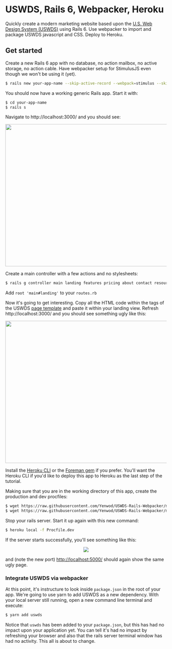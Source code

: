 # USWDS, Rails 6, Webpacker, Heroku

Quickly create a modern marketing website based upon the [U.S. Web Design System (USWDS)](https://designsystem.digital.gov/) using
Rails 6. Use webpacker to import and package USWDS javascript and CSS.  Deploy to Heroku.

## Get started

Create a new Rails 6 app with no database, no action mailbox, no active storage, no action cable. Have webpacker setup for StimulusJS even though we won't be using it (yet).
```bash
$ rails new your-app-name --skip-active-record --webpack=stimulus --skip-action-mailbox --skip-active-storage --skip-action-cable
```
You should now have a working generic Rails app.  Start it with:
```bash
$ cd your-app-name
$ rails s
```
Navigate to http://localhost:3000/ and you should see:

<p align="center">
  <kbd><img width="520" height="444" src="https://vaxcalc.s3.amazonaws.com/images/uswds/1.png"></kbd>
</p>

Create a main controller with a few actions and no stylesheets:
```bash
$ rails g controller main landing features pricing about contact resources --no-stylesheets
```

Add ```root 'main#landing'``` to your ```routes.rb``` 

Now it's going to get interesting.  Copy all the HTML code within the <body></body> tags of the USWDS [page template](https://federalist-3b6ba08e-0df4-44c9-ac73-6fc193b0e19c.app.cloud.gov/preview/uswds/uswds/release-2.7.0/components/preview/layout--landing.html) and paste it within your landing view.  Refresh http://localhost:3000/ and you should see something ugly like this:

<p align="center">
  <kbd><img width="520" height="444" src="https://vaxcalc.s3.amazonaws.com/images/uswds/2.png"></kbd>
</p>

Install the [Heroku CLI](https://devcenter.heroku.com/articles/heroku-cli#download-and-install) or the [Foreman gem](https://github.com/ddollar/foreman) if you prefer.  You'll want the Heroku CLI if you'd like to deploy this app to Heroku as the last step of the tutorial.  

Making sure that you are in the working directory of this app, create the production and dev procfiles:

```bash
$ wget https://raw.githubusercontent.com/Yenwod/USWDS-Rails-Webpacker/master/Procfile
$ wget https://raw.githubusercontent.com/Yenwod/USWDS-Rails-Webpacker/master/Procfile.dev
```
Stop your rails server.  Start it up again with this new command:

```bash
$ heroku local -f Procfile.dev
```
If the server starts successfully, you'll see something like this:
<p align="center">
  <img src="https://vaxcalc.s3.amazonaws.com/images/uswds/3.png">
</p>

and (note the new port) [http://localhost:5000/](http://localhost:5000/) should again show the same ugly page.  

### Integrate USWDS via webpacker

At this point, it's instructure to look inside ```package.json``` in the root of your app.  We're going to use yarn to add USWDS as a new dependency.  With your local server still running, open a new command line terminal and execute:
```bash
$ yarn add uswds
```
Notice that ```uswds``` has been added to your ```package.json```, but this has had no impact upon your application yet.  You can tell it's had no impact by refreshing your browser and also that the rails server terminal window has had no activity.  This all is about to change.

